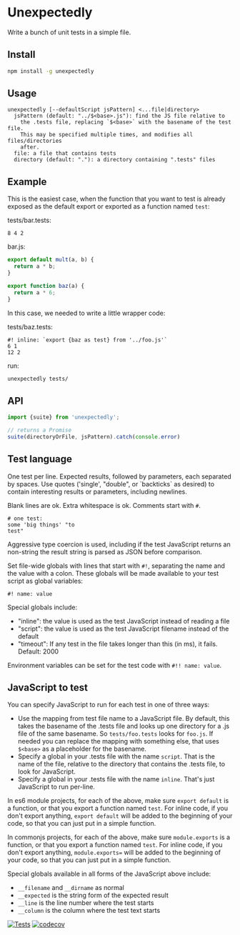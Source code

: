 # Unexpectedly

Write a bunch of unit tests in a simple file.

## Install

```sh
npm install -g unexpectedly
```

## Usage

```
unexpectedly [--defaultScript jsPattern] <...file|directory>
  jsPattern (default: "../$<base>.js"): find the JS file relative to
    the .tests file, replacing `$<base>` with the basename of the test file.
    This may be specified multiple times, and modifies all files/directories
    after.
  file: a file that contains tests
  directory (default: "."): a directory containing ".tests" files
```

## Example

This is the easiest case, when the function that you want to test is already
exposed as the default export or exported as a function named `test`:

tests/bar.tests:
```
8 4 2
```

bar.js:
```js
export default mult(a, b) {
  return a * b;
}

export function baz(a) {
  return a * 6;
}
```

In this case, we needed to write a little wrapper code:

tests/baz.tests:
```
#! inline: `export {baz as test} from '../foo.js'`
6 1
12 2
```

run:
```sh
unexpectedly tests/
```

## API

```js
import {suite} from 'unexpectedly';

// returns a Promise
suite(directoryOrFile, jsPattern).catch(console.error)
```

## Test language

One test per line.  Expected results, followed by parameters, each
separated by spaces.  Use quotes ('single', "double", or
\`backticks\` as desired) to contain interesting results or
parameters, including newlines.

Blank lines are ok.  Extra whitespace is ok.  Comments start with `#`.

```
# one test:
some 'big things' "to
test"
```

Aggressive type coercion is used, including if the test JavaScript
returns an non-string the result string is parsed as JSON before
comparison.

Set file-wide globals with lines that start with `#!`, separating
the name and the value with a colon.  These globals will be made available
to your test script as global variables:

```
#! name: value
```

Special globals include:
 - "inline": the value is used as the test JavaScript instead of
   reading a file
 - "script": the value is used as the test JavaScript filename
   instead of the default
 - "timeout": If any test in the file takes longer than this (in ms),
   it fails.  Default: 2000

Environment variables can be set for the test code with `#!! name: value`.

## JavaScript to test

You can specify JavaScript to run for each test in one of three ways:

- Use the mapping from test file name to a JavaScript file.  By default, this
  takes the basename of the .tests file and looks up one directory for a .js
  file of the same basename.  So `tests/foo.tests` looks for `foo.js`.  If
  needed you can replace the mapping with something else, that uses `$<base>`
  as a placeholder for the basename.
- Specify a global in your .tests file with the name `script`.  That is the name
  of the file, relative to the directory that contains the .tests file, to look
  for JavaScript.
- Specify a global in your .tests file with the name `inline`.  That's just
  JavaScript to run per-line.

In es6 module projects, for each of the above, make sure `export default` is a
function, or that you export a function named `test`.  For inline code, if you
don't export anything, `export default` will be added to the beginning of your
code, so that you can just put in a simple function.

In commonjs projects, for each of the above, make sure `module.exports` is a
function, or that you export a function named `test`.  For inline code, if you
don't export anything, `module.exports=` will be added to the beginning of
your code, so that you can just put in a simple function.

Special globals available in all forms of the JavaScript above include:

- `__filename` and `__dirname` as normal
- `__expected` is the string form of the expected result
- `__line` is the line number where the test starts
- `__column` is the column where the test text starts

[![Tests](https://github.com/hildjj/unexpectedly/actions/workflows/node.js.yml/badge.svg)](https://github.com/hildjj/unexpectedly/actions/workflows/node.js.yml)
[![codecov](https://codecov.io/gh/hildjj/unexpectedly/graph/badge.svg?token=H8EXAJRBU1)](https://codecov.io/gh/hildjj/unexpectedly)

